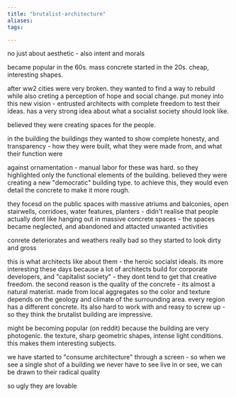 ```yaml
---
title: "brutalist-architecture"
aliases: 
tags: 

---
```



no just about aesthetic - also intent and morals


became popular in the 60s. mass concrete started in the 20s. cheap, interesting shapes. 

after ww2 cities were very broken. they wanted to find a way to rebuild while also creting a perception of hope and social change. put money into this new vision - entrusted architects with complete freedom to test their ideas. has a very strong idea about what a socialist society should look like.

believed they were creating spaces for the people. 

in the building the buildings they wanted to show complete honesty, and transparency - how they were built, what they were made from, and what their function were

against ornamentation - manual labor for these was hard. so they highlighted only the functional elements of the building. believed they were creating a new "democratic" building type. to achieve this, they would even detail the concrete to make it more rough.

they focesd on the public spaces with massive atriums and balconies, open stairwells, corridoes, water features, planters - didn't realise that people actually dont like hanging out in massive concrete spaces - the spaces became neglected, and abandoned and attacted unwanted activities

conrete deteriorates and weathers really bad so they started to look dirty and gross


this is what architects like about them - the heroic socialst ideals. its more interesting these days because a lot of architects build for corporate developers, and "capitalist society" - they dont tend to get that creative freedom. the second reason is the quality of the concrete - its almost a natural materist. made from local aggregates so the color and texture depends on the geology and climate of the surrounding area. every region has a different concrete. Its also hard to work with and reasy to screw up - so they think the brutalist building are impressive. 

might be becoming popular (on reddit) because the building are very photogenic. the texture, sharp geometric shapes, intense light conditions. this makes them interesting subjects.

we have started to "consume architecture" through a screen - so when we see a single shot of a building we never have to see live in or see, we can be drawn to their radical quality

so ugly they are lovable